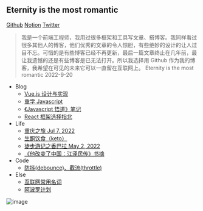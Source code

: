 ## Eternity is the most romantic

[Github](https://github.com/exposir) [Notion](https://exposir.notion.site) [Twitter](https://twitter.com/ExposirM)

> 我是一个前端工程师，我用过很多框架和工具写文章、搭博客。我同样看过很多其他人的博客，他们优秀的文章的令人惊胆，有些绝妙的设计的让人过目不忘。可惜的是有些博客已经不再更新，最后一篇文章终止在几年前，最让我遗憾的还是有些博客是已无法打开。所以我选择用 Github 作为我的博客，我希望在可见的未来它可以一直留在互联网上。 Eternity is the most romantic 2022-9-20

- Blog
  - [Vue.js 设计与实现](./docs/Vue.js设计与实现.md)
  - [重学 Javascript](./docs/重学Javascript.md)
  - [《Javascript 悟道》笔记](./docs/《Javascript悟道》笔记.md)
  - [React 框架选择指北](./docs/React框架选择指北.md)
- Life
  - [重庆之旅 Jul 7, 2022](https://github.com/exposir/exposir.github.io/issues/12)
  - [生酮饮食（keto）](./docs/生酮饮食keto.md)
  - [徒步游记之香巴拉 May 2, 2022](./docs/徒步游记之香巴拉.md)
  - [《他改变了中国：江泽民传》书摘](./docs/《他改变了中国江泽民传》书摘.md)
- Code
  - [防抖(debounce)、截流(throttle)](./docs/防抖(debounce)截流(throttle).md)
- Else
  - [互联网常用名词](./docs/互联网常用名词.md)
  - [阿波罗计划](./docs/阿波罗计划.md)
  
![image](https://user-images.githubusercontent.com/33340988/202771264-d1049371-c6a4-4976-b930-3b3645109faa.png)
